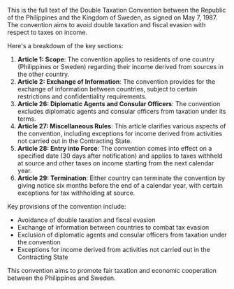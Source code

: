 This is the full text of the Double Taxation Convention between the Republic of the Philippines and the Kingdom of Sweden, as signed on May 7, 1987. The convention aims to avoid double taxation and fiscal evasion with respect to taxes on income.

Here's a breakdown of the key sections:

1. **Article 1: Scope**: The convention applies to residents of one country (Philippines or Sweden) regarding their income derived from sources in the other country.
2. **Article 2: Exchange of Information**: The convention provides for the exchange of information between countries, subject to certain restrictions and confidentiality requirements.
3. **Article 26: Diplomatic Agents and Consular Officers**: The convention excludes diplomatic agents and consular officers from taxation under its terms.
4. **Article 27: Miscellaneous Rules**: This article clarifies various aspects of the convention, including exceptions for income derived from activities not carried out in the Contracting State.
5. **Article 28: Entry into Force**: The convention comes into effect on a specified date (30 days after notification) and applies to taxes withheld at source and other taxes on income starting from the next calendar year.
6. **Article 29: Termination**: Either country can terminate the convention by giving notice six months before the end of a calendar year, with certain exceptions for tax withholding at source.

Key provisions of the convention include:

* Avoidance of double taxation and fiscal evasion
* Exchange of information between countries to combat tax evasion
* Exclusion of diplomatic agents and consular officers from taxation under the convention
* Exceptions for income derived from activities not carried out in the Contracting State

This convention aims to promote fair taxation and economic cooperation between the Philippines and Sweden.